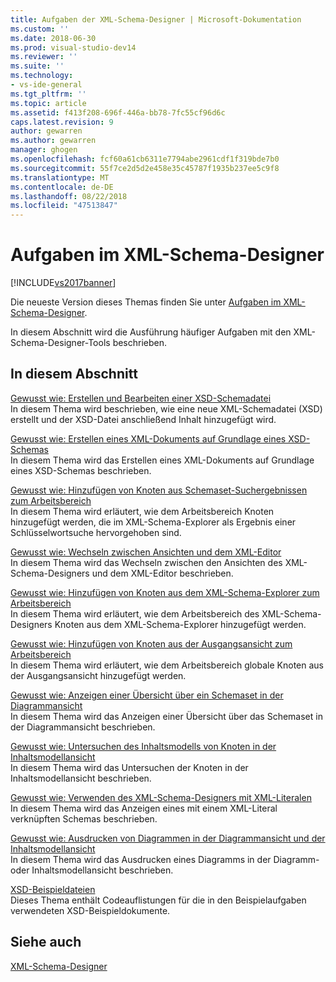 ```yaml
---
title: Aufgaben der XML-Schema-Designer | Microsoft-Dokumentation
ms.custom: ''
ms.date: 2018-06-30
ms.prod: visual-studio-dev14
ms.reviewer: ''
ms.suite: ''
ms.technology:
- vs-ide-general
ms.tgt_pltfrm: ''
ms.topic: article
ms.assetid: f413f208-696f-446a-bb78-7fc55cf96d6c
caps.latest.revision: 9
author: gewarren
ms.author: gewarren
manager: ghogen
ms.openlocfilehash: fcf60a61cb6311e7794abe2961cdf1f319bde7b0
ms.sourcegitcommit: 55f7ce2d5d2e458e35c45787f1935b237ee5c9f8
ms.translationtype: MT
ms.contentlocale: de-DE
ms.lasthandoff: 08/22/2018
ms.locfileid: "47513847"
---
```

# <a name="xml-schema-designer-tasks"></a>Aufgaben im XML-Schema-Designer
[!INCLUDE[vs2017banner](../includes/vs2017banner.md)]

Die neueste Version dieses Themas finden Sie unter [Aufgaben im XML-Schema-Designer](https://docs.microsoft.com/visualstudio/xml-tools/xml-schema-designer-tasks).  
  
  
In diesem Abschnitt wird die Ausführung häufiger Aufgaben mit den XML-Schema-Designer-Tools beschrieben.  
  
## <a name="in-this-section"></a>In diesem Abschnitt  
 [Gewusst wie: Erstellen und Bearbeiten einer XSD-Schemadatei](../xml-tools/how-to-create-and-edit-an-xsd-schema-file.md)  
 In diesem Thema wird beschrieben, wie eine neue XML-Schemadatei (XSD) erstellt und der XSD-Datei anschließend Inhalt hinzugefügt wird.  
  
 [Gewusst wie: Erstellen eines XML-Dokuments auf Grundlage eines XSD-Schemas](../xml-tools/how-to-create-an-xml-document-based-on-an-xsd-schema.md)  
 In diesem Thema wird das Erstellen eines XML-Dokuments auf Grundlage eines XSD-Schemas beschrieben.  
  
 [Gewusst wie: Hinzufügen von Knoten aus Schemaset-Suchergebnissen zum Arbeitsbereich](../xml-tools/how-to-add-schema-set-search-result-nodes-to-the-workspace.md)  
 In diesem Thema wird erläutert, wie dem Arbeitsbereich Knoten hinzugefügt werden, die im XML-Schema-Explorer als Ergebnis einer Schlüsselwortsuche hervorgehoben sind.  
  
 [Gewusst wie: Wechseln zwischen Ansichten und dem XML-Editor](../xml-tools/how-to-switch-between-views-and-the-xml-editor.md)  
 In diesem Thema wird das Wechseln zwischen den Ansichten des XML-Schema-Designers und dem XML-Editor beschrieben.  
  
 [Gewusst wie: Hinzufügen von Knoten aus dem XML-Schema-Explorer zum Arbeitsbereich](../xml-tools/how-to-add-nodes-to-the-workspace-from-the-xml-schema-explorer.md)  
 In diesem Thema wird erläutert, wie dem Arbeitsbereich des XML-Schema-Designers Knoten aus dem XML-Schema-Explorer hinzugefügt werden.  
  
 [Gewusst wie: Hinzufügen von Knoten aus der Ausgangsansicht zum Arbeitsbereich](../xml-tools/how-to-add-nodes-to-the-workspace-from-the-start-view.md)  
 In diesem Thema wird erläutert, wie dem Arbeitsbereich globale Knoten aus der Ausgangsansicht hinzugefügt werden.  
  
 [Gewusst wie: Anzeigen einer Übersicht über ein Schemaset in der Diagrammansicht](../xml-tools/how-to-get-an-overview-of-a-schema-set-using-the-graph-view.md)  
 In diesem Thema wird das Anzeigen einer Übersicht über das Schemaset in der Diagrammansicht beschrieben.  
  
 [Gewusst wie: Untersuchen des Inhaltsmodells von Knoten in der Inhaltsmodellansicht](../xml-tools/how-to-examine-the-content-model-of-nodes-using-the-content-model-view.md)  
 In diesem Thema wird das Untersuchen der Knoten in der Inhaltsmodellansicht beschrieben.  
  
 [Gewusst wie: Verwenden des XML-Schema-Designers mit XML-Literalen](../xml-tools/how-to-use-the-xml-schema-designer-with-xml-literals.md)  
 In diesem Thema wird das Anzeigen eines mit einem XML-Literal verknüpften Schemas beschrieben.  
  
 [Gewusst wie: Ausdrucken von Diagrammen in der Diagrammansicht und der Inhaltsmodellansicht](../xml-tools/how-to-print-diagrams-from-the-graph-view-and-the-content-model-view.md)  
 In diesem Thema wird das Ausdrucken eines Diagramms in der Diagramm- oder Inhaltsmodellansicht beschrieben.  
  
 [XSD-Beispieldateien](../xml-tools/sample-xsd-files.md)  
 Dieses Thema enthält Codeauflistungen für die in den Beispielaufgaben verwendeten XSD-Beispieldokumente.  
  
## <a name="see-also"></a>Siehe auch  
 [XML-Schema-Designer](../xml-tools/xml-schema-designer.md)



